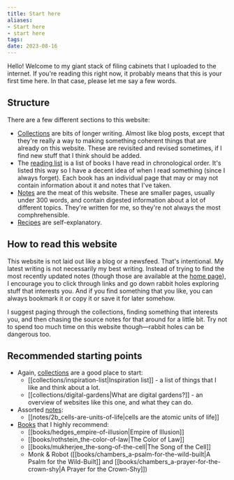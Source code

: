 ```yaml
---
title: Start here
aliases:
- Start here
- start here
tags:
date: 2023-08-16
---
```


Hello! Welcome to my giant stack of filing cabinets that I uploaded to the internet. If you're reading this right now, it probably means that this is your first time here. In that case, please let me say a few words.

## Structure
There are a few different sections to this website:
- [Collections](/collections) are bits of longer writing. Almost like blog posts, except that they're really a way to making something coherent things that are already on this website. These are revisited and revised sometimes, if I find new stuff that I think should be added.
- The [reading list](/books) is a list of books I have read in chronological order. It's listed this way so I have a decent idea of when I read something (since I always forget). Each book has an individual page that may or may not contain information about it and notes that I've taken.
- [Notes](/notes) are the meat of this website. These are smaller pages, usually under 300 words, and contain digested information about a lot of different topics. They're written for me, so they're not always the most comphrehensible.
- [Recipes](/recipes) are self-explanatory.

## How to read this website
This website is not laid out like a blog or a newsfeed. That's intentional. My latest writing is not necessarily my best writing. Instead of trying to find the most recently updated notes (though those are available at the [home page](/)), I encourage you to click through links and go down rabbit holes exploring stuff that interests you. And if you find something that you like, you can always bookmark it or copy it or save it for later somehow.

I suggest paging through the collections, finding something that interests you, and then chasing the source notes for that around for a little bit. Try not to spend too much time on this website though—rabbit holes can be dangerous too.

## Recommended starting points
- Again, [collections](/collections) are a good place to start:
	- [[collections/inspiration-list|Inspiration list]] - a list of things that I like and think about a lot.
	- [[collections/digital-gardens|What are digital gardens?]] - an overview of websites like this one, and what they can do.
- Assorted [notes](/notes):
	- [[notes/2b_cells-are-units-of-life|cells are the atomic units of life]]
- [Books](/books) that I highly recommend:
	- [[books/hedges_empire-of-illusion|Empire of Illusion]]
	- [[books/rothstein_the-color-of-law|The Color of Law]]
	- [[books/mukherjee_the-song-of-the-cell|The Song of the Cell]]
	- Monk & Robot ([[books/chambers_a-psalm-for-the-wild-built|A Psalm for the Wild-Built]] and [[books/chambers_a-prayer-for-the-crown-shy|A Prayer for the Crown-Shy]])
